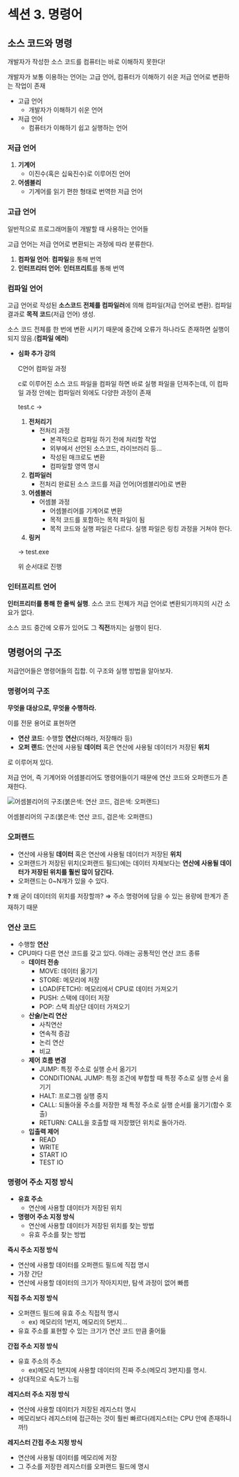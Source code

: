 # 섹션 3. 명령어

## 소스 코드와 명령

개발자가 작성한 소스 코드를 컴퓨터는 바로 이해하지 못한다!

개발자가 보통 이용하는 언어는 고급 언어, 컴퓨터가 이해하기 쉬운 저급 언어로 변환하는 작업이 존재

- 고급 언어
    - 개발자가 이해하기 쉬운 언어
- 저급 언어
    - 컴퓨터가 이해하기 쉽고 실행하는 언어

### 저급 언어

1. **기계어**
    - 이진수(혹은 십육진수)로 이루어진 언어
2. **어셈블리**
    - 기계어를 읽기 편한 형태로 번역한 저급 언어

### 고급 언어

일반적으로 프로그래머들이 개발할 때 사용하는 언어들

고급 언어는 저급 언어로 변환되는 과정에 따라 분류한다.

1. **컴파일 언어**: **컴파일**을 통해 번역
2. **인터프리터 언어**: **인터프리트**를 통해 번역

### 컴파일 언어

고급 언어로 작성된 **소스코드 전체를 컴파일러**에 의해 컴파일(저급 언어로 변환). 컴파일 결과로 **목적 코드**(저급 언어) 생성.

소스 코드 전체를 한 번에 변환 시키기 때문에 중간에 오류가 하나라도 존재하면 실행이 되지 않음.(**컴파일 에러**)

- **심화 추가 강의**
    
    C언어 컴파일 과정
    
    c로 이루어진 소스 코드 파일을 컴파일 하면 바로 실행 파일을 던져주는데, 이 컴파일 과정 안에는 컴파일러 외에도 다양한 과정이 존재
    
    test.c →
    
    1. **전처리기**
        - 전처리 과정
            - 본격적으로 컴파일 하기 전에 처리할 작업
            - 외부에서 선언된 소스코드, 라이브러리 등…
            - 작성된 매크로도 변환
            - 컴파일할 영역 명시
    2. **컴파일러**
        - 전처리 완료된 소스 코드를 저급 언어(어셈블리어)로 변환
    3. **어셈블러**
        - 어셈블 과정
            - 어셈블리어를 기계어로 변환
            - 목적 코드를 포함하는 목적 파일이 됨
            - 목적 코드와 실행 파일은 다르다. 실행 파일은 링킹 과정을 거쳐야 한다.
    4. **링커**
    
    → test.exe
    
    위 순서대로 진행
    

### 인터프리트 언어

**인터프리터를 통해 한 줄씩 실행**. 소스 코드 전체가 저급 언어로 변환되기까지의 시간 소요가 없다.

소스 코드 중간에 오류가 있어도 그 **직전**까지는 실행이 된다.

## 명령어의 구조

저급언어들은 명령어들의 집합. 이 구조와 실행 방법을 알아보자.

### 명령어의 구조

**무엇을 대상으로, 무엇을 수행하라.**

이를 전문 용어로 표현하면

- **연산 코드**: 수행할 **연산**(더해라, 저장해라 등)
- **오퍼 랜드**: 연산에 사용될 **데이터** 혹은 연산에 사용될 데이터가 저장된 **위치**

로 이루어져 있다.

저급 언어, 즉 기계어와 어셈블리어도 명령어들이기 때문에 연산 코드와 오퍼랜드가 존재한다.

![어셈블리어의 구조(붉은색: 연산 코드, 검은색: 오퍼랜드)](%E1%84%89%E1%85%A6%E1%86%A8%E1%84%89%E1%85%A7%E1%86%AB%203%20%E1%84%86%E1%85%A7%E1%86%BC%E1%84%85%E1%85%A7%E1%86%BC%E1%84%8B%E1%85%A5%203e2e60515c81440eb43ef35c217a6d0f/Untitled.png)

어셈블리어의 구조(붉은색: 연산 코드, 검은색: 오퍼랜드)

### 오퍼랜드

- 연산에 사용될 **데이터** 혹은 연산에 사용될 데이터가 저장된 **위치**
- 오퍼랜드가 저장된 위치(오퍼랜드 필드)에는 데이터 자체보다는 **연산에 사용될 데이터가 저장된 위치를 훨씬 많이 담긴다.**
- 오퍼랜드는 0~N개가 있을 수 있다.

<aside>
❓ 왜 굳이 데이터의 위치를 저장할까?
⇒ 주소 명령어에 담을 수 있는 용량에 한계가 존재하기 때문

</aside>

### 연산 코드

- 수행할 **연산**
- CPU마다 다른 연산 코드를 갖고 있다. 아래는 공통적인 연산 코드 종류
    - **데이터 전송**
        - MOVE: 데이터 옮기기
        - STORE: 메모리에 저장
        - LOAD(FETCH): 메모리에서 CPU로 데이터 가져오기
        - PUSH: 스택에 데이터 저장
        - POP: 스택 최상단 데이터 가져오기
    - **산술/논리 연산**
        - 사칙연산
        - 연속적 증감
        - 논리 연산
        - 비교
    - **제어 흐름 변경**
        - JUMP: 특정 주소로 실행 순서 옮기기
        - CONDITIONAL JUMP: 특정 조건에 부합할 때 특정 주소로 실행 순서 옮기기
        - HALT: 프로그램 실행 중지
        - CALL: 되돌아올 주소를 저장한 채 특정 주소로 실행 순서를 옮기기(함수 호출)
        - RETURN: CALL을 호출할 때 저장했던 위치로 돌아가라.
    - **입출력 제어**
        - READ
        - WRITE
        - START IO
        - TEST IO
    

### 명령어 주소 지정 방식

- **유효 주소**
    - 연산에 사용할 데이터가 저장된 위치
- **명령어 주소 지정 방식**
    - 연산에 사용할 데이터가 저장된 위치를 찾는 방법
    - 유효 주소를 찾는 방법

**즉시 주소 지정 방식**

- 연산에 사용할 데이터를 오퍼랜드 필드에 직접 명시
- 가장 간단
- 연산에 사용할 데이터의 크기가 작아지지만, 탐색 과정이 없어 빠름

**직접 주소 지정 방식**

- 오퍼랜드 필드에 유효 주소 직접적 명시
    - ex) 메모리의 1번지, 메모리의 5번지…
- 유효 주소를 표현할 수 있는 크기가 연산 코드 만큼 줄어듦

**간접 주소 지정 방식**

- 유효 주소의 주소
    - ex)메모리 1번지에 사용할 데이터의 진짜 주소(메모리 3번지)를 명시.
- 상대적으로 속도가 느림

**레지스터 주소 지정 방식**

- 연산에 사용할 데이터가 저장된 레지스터 명시
- 메모리보다 레지스터에 접근하는 것이 훨씬 빠르다(레지스터는 CPU 안에 존재하니까!)

**레지스터 간접 주소 지정 방식**

- 연산에 사용될 데이터를 메모리에 저장
- 그 주소를 저장한 레지스터를 오퍼랜드 필드에 명시